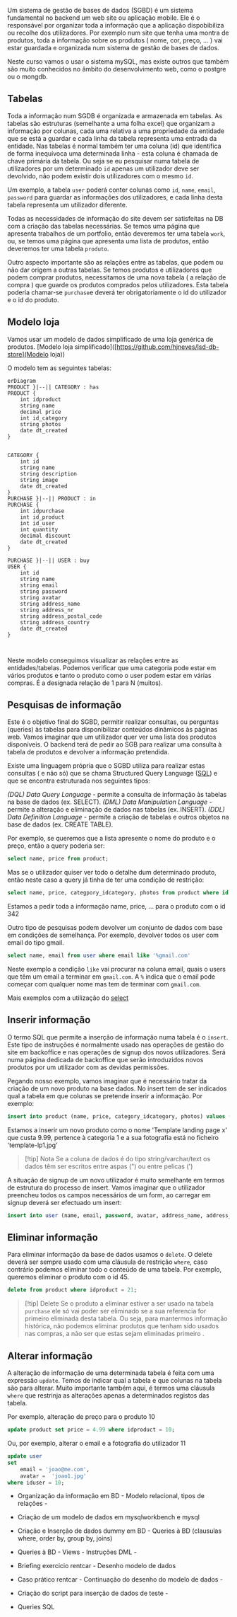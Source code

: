 
Um sistema de gestão de bases de dados (SGBD) é um sistema fundamental no backend um web site ou aplicação mobile. Ele é o responsável por organizar toda a informação que a aplicação dispobibiliza ou recolhe dos utilizadores. Por exemplo num site que tenha uma montra de produtos, toda a informação sobre os produtos ( nome, cor, preço, ... ) vai estar guardada e organizada num sistema de gestão de bases de dados.

Neste curso vamos o usar o sistema mySQL, mas existe outros que também são muito conhecidos no âmbito do desenvolvimento web, como o postgre ou o mongdb.

## Tabelas

Toda a informação num SGDB é organizada e armazenada em tabelas. As tabelas são estruturas (semelhante a uma folha excel) que organizam a informação por colunas, cada uma relativa a uma propriedade da entidade que se está a guardar e cada linha da tabela representa uma entrada da entidade. Nas tabelas é normal também ter uma coluna (id)  que identifica de forma inequívoca uma determinada linha - esta coluna é chamada de chave primária da tabela. Ou seja se eu pesquisar numa tabela de utilizadores por um determinado `id` apenas um utilizador deve ser devolvido, não podem existir dois utilizadores com o mesmo `id`.

Um exemplo, a tabela `user` poderá conter colunas como `id`, `name`, `email`, `password` para guardar as informações dos utilizadores, e cada linha desta tabela representa um utilizador diferente.

Todas as necessidades de informação do site devem ser satisfeitas na DB com a criação das tabelas necessárias. Se temos uma página que apresenta trabalhos de um portfolio, então deveremos ter uma tabela `work`, ou, se temos uma página que apresenta uma lista de produtos, então deveremos ter uma tabela `produto`.

Outro aspecto importante são as relações entre as tabelas, que podem ou não dar origem a outras tabelas. Se temos produtos e utilizadores que podem comprar produtos, necessitamos de uma nova tabela ( a relação de compra ) que guarde os produtos comprados pelos utilizadores. Esta tabela poderia chamar-se `purchase`e deverá ter obrigatoriamente o id do utilizador e o id do produto.
## Modelo loja 

Vamos usar um modelo de dados simplificado de uma loja genérica de produtos.
[Modelo loja simplificado]([https://github.com/hjneves/lsd-db-store](Modelo loja))

O modelo tem as seguintes tabelas:

```mermaid
erDiagram 
PRODUCT }|--|| CATEGORY : has 
PRODUCT {
	int idproduct
	string name
	decimal price
	int id_category
	string photos
	date dt_created
}


CATEGORY {
	int id
	string name
	string description
	string image
	date dt_created
}
PURCHASE }|--|| PRODUCT : in
PURCHASE {
	int idpurchase
	int id_product
	int id_user
	int quantity
	decimal discount
	date dt_created
}

PURCHASE }|--|| USER : buy
USER { 
	int id 
	string name
	string email
	string password
	string avatar
	string address_name
	string address_nr
	string address_postal_code
	string address_country
	date dt_created
}



```

Neste modelo conseguimos visualizar as relações entre as entidades/tabelas. Podemos verificar que uma categoria pode estar em vários produtos e tanto o produto como o user podem estar em várias compras.
É a designada relação de 1 para N (muitos). 

## Pesquisas de informação

Este é o objetivo final do SGBD, permitir realizar consultas, ou perguntas (queries) às tabelas para disponibilizar conteúdos dinâmicos às páginas web.
Vamos imaginar que um utilizador quer ver uma lista dos produtos disponíveis. O backend terá de pedir ao SGB para realizar uma consulta à tabela de produtos e devolver a informação pretendida.

Existe uma linguagem própria que o SGBD utiliza para realizar estas consultas ( e não só) que se chama Structured Query Language ([SQL](https://www.w3schools.com/sql/sql_intro.asp)) e que se encontra estruturada nos seguintes tipos:

*(DQL) Data Query Language* - permite a consulta de informação às tabelas na base de dados (ex. SELECT).
*(DML) Data Manipulation Language* - permite a alteração e eliminação de dados nas tabelas (ex. INSERT).
*(DDL) Data Definition Language* - permite a criação de tabelas e outros objetos na base de dados (ex. CREATE TABLE).

Por exemplo, se queremos que a lista apresente o nome do produto e o preço, então a query poderia ser:
```sql
select name, price from product;
```

Mas se o utilizador quiser ver todo o detalhe dum determinado produto, então neste caso a query já tinha de ter uma condição de restrição:
```sql
select name, price, categpory_idcategory, photos from product where id = 342;
```
Estamos a pedir toda a informação name, price, ... para o produto com o id 342

Outro tipo de pesquisas podem devolver um conjunto de dados com base em condições de semelhança. Por exemplo, devolver todos os user com email do tipo gmail.
```sql
select name, email from user where email like '%gmail.com'
```
Neste exemplo a condição `like` vai procurar na coluna email, quais o users que têm um email a terminar em `gmail.com`. A `%` indica que o email pode começar com qualquer nome mas tem de terminar com  `gmail.com`. 

Mais exemplos com a utilização do [select](https://www.freecodecamp.org/news/sql-select-statement-and-query-examples/)

## Inserir informação

O termo SQL que permite a inserção de informação numa tabela é o `insert`.
Este tipo de instruções é normalmente usado nas operações de gestão do site em backoffice e nas operações de signup dos novos utilizadores.
Será numa página dedicada de backoffice que serão introduzidos novos produtos por um utilizador com as devidas permissões.

Pegando nosso exemplo, vamos imaginar que é necessário tratar da criação de um novo produto na base dados. No insert tem de ser indicados qual a tabela em que colunas se pretende inserir a informação.
Por exemplo:
```sql
insert into product (name, price, category_idcategory, photos) values ('Template landing page x', 9.99, 1, 'template-lp1.jpg')
```
Estamos a inserir um novo produto como o nome 'Template landing page x' que custa 9.99, pertence à categoria  1 e a sua fotografia está no ficheiro 'template-lp1.jpg'

>[!tip] Nota
>Se a coluna de dados é do tipo string/varchar/text os dados têm ser escritos entre aspas (") ou entre pelicas (')

A situação de signup de um novo utilizador é muito semelhante em termos de estrutura do processo de insert. Vamos imaginar que o utilizador preencheu todos os campos necessários de um form, ao carregar em signup deverá ser efectuado um insert:
```sql
insert into user (name, email, password, avatar, address_name, address_nr, address_postal_code, address_country ) values ('Marco Junior', 'mj@gmail.com', 'ecnrypted-pwd', 'avatar.jpg', 'Rua do Jasmin', '4', '1990-345 Lisboa', 'Portugal')
```

## Eliminar informação

Para eliminar informação da base de dados usamos o `delete`. O delete deverá ser sempre usado com uma cláusula de restrição `where`, caso contrário podemos eliminar todo o conteúdo de uma tabela.
Por exemplo, queremos eliminar o produto com o id 45.
```sql
delete from product where idproduct = 21;
```

>[!tip] Delete
> Se o produto a eliminar estiver a ser usado na tabela `purchase` ele só vai poder ser eliminado se a sua referencia for primeiro eliminada desta tabela. Ou seja, para mantermos informação histórica, não podemos eliminar produtos que tenham sido usados nas compras, a não ser que estas sejam eliminadas primeiro .

## Alterar informação

A alteração de informação de uma determinada tabela é feita com uma expressão `update`.
Temos de indicar qual a tabela e que colunas na tabela são para alterar. Muito importante também aqui, é termos uma cláusula `where` que restrinja as alterações apenas a determinados registos das tabela.

Por exemplo, alteração de preço para o produto 10
```sql
update product set price = 4.99 where idproduct = 10;
```

Ou, por exemplo, alterar o email e a fotografia do utilizador 11
```sql
update user 
set 
	email = 'joao@me.com', 
	avatar =  'joao1.jpg'
where iduser = 10;
```

- Organização da informação em BD - Modelo relacional, tipos de relações -
- Criação de um modelo de dados em mysqlworkbench e mysql
- Criação e Inserção de dados dummy em BD - Queries à BD 
	(clausulas where, order by, group by, joins)
 - Queries à BD - Views - Instruções DML - 
 
 - Briefing exercicio rentcar - Desenho modelo de dados 
 - Caso prático rentcar - Continuação do desenho do modelo de dados - 
 - Criação do script para inserção de dados de teste - 
 - Queries SQL
 